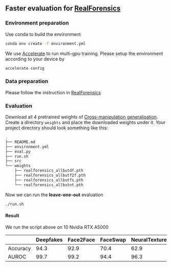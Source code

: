 ## Faster evaluation for [RealForensics](https://github.com/ahaliassos/RealForensics)
### Environment preparation
Use conda to build the environment
```sh
conda env create -f environment.yml
```
We use [Accelerate](https://huggingface.co/docs/accelerate/index) to run multi-gpu training. Please setup the environment according to your device by
```sh
accelerate config
```

### Data preparation
Please follow the instruction in [RealForensics](https://github.com/ahaliassos/RealForensics)

### Evaluation
Download all 4 pretrained weights of [Cross-manipulation generalisation](https://github.com/ahaliassos/RealForensics#cross-manipulation-generalisation).
Create a directory `weights` and place the downloaded weights under it. Your project directory should look something like this:
```sh
.
├── README.md
├── environment.yml
├── eval.py
├── run.sh
├── src
└── weights
    ├── realforensics_allbutdf.pth
    ├── realforensics_allbutf2f.pth
    ├── realforensics_allbutfs.pth
    └── realforensics_allbutnt.pth
```

Now we can run the **leave-one-out** evaluation
```sh
./run.sh
```

#### Result
We run the script above on 10 Nvidia RTX A5000

|          | Deepfakes | Face2Face | FaceSwap | NeuralTextures |
|----------|-----------|-----------|----------|----------------|
| Accuracy | 94.3      | 92.9      | 70.4     | 62.9           |
| AUROC    | 99.7      | 99.2      | 94.4     | 96.3           |

